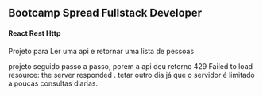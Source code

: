 ## Bootcamp Spread Fullstack Developer

#### React Rest Http

Projeto para Ler uma api e retornar uma lista de pessoas

projeto seguido passo a passo, porem a api deu retorno 429 Failed to load resource: the server responded . tetar outro dia já que o servidor é limitado a poucas consultas diarias.
